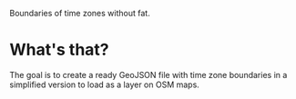Boundaries of time zones without fat.

# What's that?

The goal is to create a ready GeoJSON file with time zone boundaries in a simplified version to load as a layer on OSM maps.
